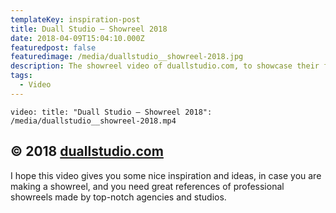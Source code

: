 ```yaml
---
templateKey: inspiration-post
title: Duall Studio — Showreel 2018
date: 2018-04-09T15:04:10.000Z
featuredpost: false
featuredimage: /media/duallstudio__showreel-2018.jpg
description: The showreel video of duallstudio.com, to showcase their featured projects and work on a gorgeous video.
tags:
  - Video
---
```


`video: title: "Duall Studio — Showreel 2018": /media/duallstudio__showreel-2018.mp4`

## © 2018 [duallstudio.com](https://duallstudio.com)

I hope this video gives you some nice inspiration and ideas, in case you are making a showreel, and you need great references of professional showreels made by top-notch agencies and studios.
